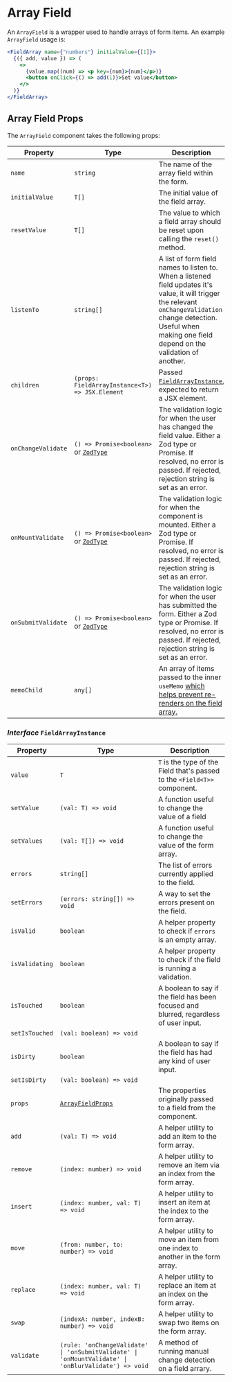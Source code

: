 # Array Field

An `ArrayField` is a wrapper used to handle arrays of form items. An example `ArrayField` usage is:

```jsx
<FieldArray name={"numbers"} initialValue={[1]}>
  {({ add, value }) => (
    <>
      {value.map((num) => <p key={num}>{num}</p>)}
      <button onClick={() => add(1)}>Set value</button>
    </>
  )}
</FieldArray>
```

## Array Field Props

The `ArrayField` component takes the following props:

| Property           | Type                                                         | Description                                                  |
| ------------------ | ------------------------------------------------------------ | ------------------------------------------------------------ |
| `name`             | `string`                                                     | The name of the array field within the form.                 |
| `initialValue`     | `T[]`                                                        | The initial value of the field array.                        |
| `resetValue`       | `T[]`                                                        | The value to which a field array should be reset upon calling the `reset()` method. |
| `listenTo`         | `string[]`                                                   | A list of form field names to listen to. When a listened field updates it's value, it will trigger the relevant `onChangeValidation` change detection. Useful when making one field depend on the validation of another. |
| `children`         | `(props: FieldArrayInstance<T>) => JSX.Element`              | Passed [`FieldArrayInstance`](#interface-fieldarrayinstance), expected to return a JSX element. |
| `onChangeValidate` | `() => Promise<boolean>` or [`ZodType`](https://github.com/colinhacks/zod) | The validation logic for when the user has changed the field value. Either a Zod type or Promise. If resolved, no error is passed. If rejected, rejection string is set as an error. |
| `onMountValidate`   | `() => Promise<boolean>` or [`ZodType`](https://github.com/colinhacks/zod) | The validation logic for when the component is mounted. Either a Zod type or Promise. If resolved, no error is passed. If rejected, rejection string is set as an error. |
| `onSubmitValidate` | `() => Promise<boolean>` or [`ZodType`](https://github.com/colinhacks/zod) | The validation logic for when the user has submitted the form. Either a Zod type or Promise. If resolved, no error is passed. If rejected, rejection string is set as an error. |
| `memoChild` | `any[]` | An array of items passed to the inner `useMemo` [which helps prevent re-renders on the field array.](/guides/performance-optimizations) |

### _Interface_ `FieldArrayInstance`

| Property       | Type                                                         | Description                                                  |
| -------------- | ------------------------------------------------------------ | ------------------------------------------------------------ |
| `value`        | `T`                                                          | `T` is the type of the Field that's passed to the `<Field<T>>` component. |
| `setValue`     | `(val: T) => void`                                           | A function useful to change the value of a field             |
| `setValues`    | `(val: T[]) => void`                                         | A function useful to change the value of the form array.     |
| `errors`       | `string[]`                                                   | The list of errors currently applied to the field.           |
| `setErrors`    | `(errors: string[]) => void`                                 | A way to set the errors present on the field.                |
| `isValid`      | `boolean`                                                    | A helper property to check if `errors` is an empty array.    |
| `isValidating` | `boolean`                                                    | A helper property to check if the field is running a validation.    |
| `isTouched`    | `boolean`                                                    | A boolean to say if the field has been focused and blurred, regardless of user input. |
| `setIsTouched` | `(val: boolean) => void`                                     |                                                              |
| `isDirty`      | `boolean`                                                    | A boolean to say if the field has had any kind of user input. |
| `setIsDirty`   | `(val: boolean) => void`                                     |                                                              |
| `props`        | [`ArrayFieldProps`](#array-field-props)                      | The properties originally passed to a field from the component. |
| `add`          | `(val: T) => void`                                           | A helper utility to add an item to the form array.           |
| `remove`       | `(index: number) => void`                                    | A helper utility to remove an item via an index from the form array. |
| `insert`       | `(index: number, val: T) => void`                            | A helper utility to insert an item at the index to the form array. |
| `move`         | `(from: number, to: number) => void`                         | A helper utility to move an item from one index to another in the form array. |
| `replace`      | `(index: number, val: T) => void`                            | A helper utility to replace an item at an index on the form array. |
| `swap`         | `(indexA: number, indexB: number) => void`                   | A helper utility to swap two items on the form array.        |
| `validate`     | `(rule: 'onChangeValidate' \| 'onSubmitValidate' \| 'onMountValidate' \| 'onBlurValidate') => void` | A method of running manual change detection on a field arrary. |
